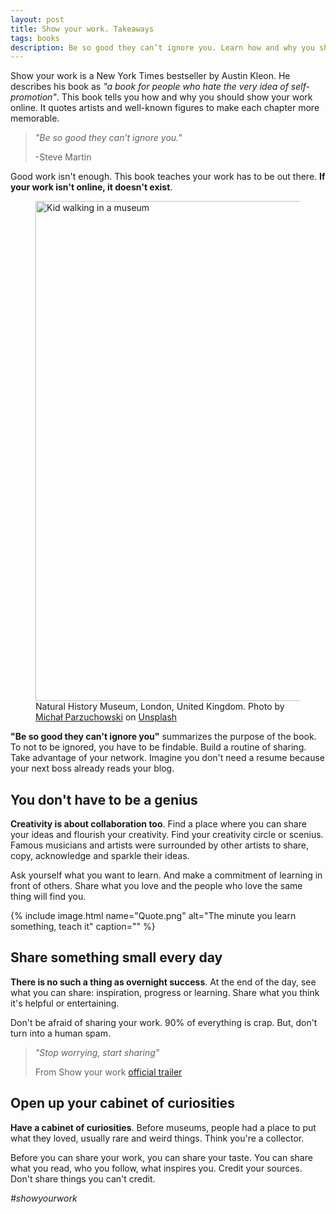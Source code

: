 ```yaml
---
layout: post
title: Show your work. Takeaways
tags: books
description: Be so good they can’t ignore you. Learn how and why you should show your work
---
```


Show your work is a New York Times bestseller by Austin Kleon. He describes his book as _"a book for people who hate the very idea of self-promotion"_. This book tells you how and why you should show your work online. It quotes artists and well-known figures to make each chapter more memorable.

> _"Be so good they can’t ignore you."_
> 
> -Steve Martin

Good work isn't enough. This book teaches your work has to be out there. **If your work isn't online, it doesn't exist**.

<figure>
<img src="https://source.unsplash.com/BNvk1zqEAjc/800x400" width="800" alt="Kid walking in a museum" />

<figcaption>Natural History Museum, London, United Kingdom. <span>Photo by <a href="https://unsplash.com/@mparzuchowski?utm_source=unsplash&amp;utm_medium=referral&amp;utm_content=creditCopyText">Michał Parzuchowski</a> on <a href="https://unsplash.com/s/photos/museum?utm_source=unsplash&amp;utm_medium=referral&amp;utm_content=creditCopyText">Unsplash</a></span></figcaption>
</figure>

**"Be so good they can't ignore you"** summarizes the purpose of the book. To not to be ignored, you have to be findable. Build a routine of sharing. Take advantage of your network. Imagine you don't need a resume because your next boss already reads your blog.

## You don't have to be a genius

**Creativity is about collaboration too**. Find a place where you can share your ideas and flourish your creativity. Find your creativity circle or scenius. Famous musicians and artists were surrounded by other artists to share, copy, acknowledge and sparkle their ideas.

Ask yourself what you want to learn. And make a commitment of learning in front of others. Share what you love and the people who love the same thing will find you.

{% include image.html name="Quote.png" alt="The minute you learn something, teach it" caption="" %}

## Share something small every day

**There is no such a thing as overnight success**. At the end of the day, see what you can share: inspiration, progress or learning. Share what you think it's helpful or entertaining.

Don't be afraid of sharing your work. 90% of everything is crap. But, don't turn into a human spam.

> _"Stop worrying, start sharing"_
>
> From Show your work [official trailer](https://austinkleon.com/show-your-work/)

## Open up your cabinet of curiosities

**Have a cabinet of curiosities**. Before museums, people had a place to put what they loved, usually rare and weird things. Think you're a collector.

Before you can share your work, you can share your taste. You can share what you read, who you follow, what inspires you. Credit your sources. Don't share things you can't credit.

_#showyourwork_
